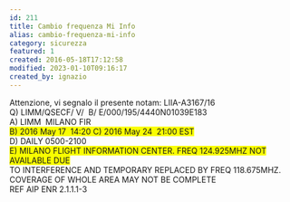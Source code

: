 ```yaml
---
id: 211
title: Cambio frequenza Mi Info
alias: cambio-frequenza-mi-info
category: sicurezza
featured: 1
created: 2016-05-18T17:12:58
modified: 2023-01-10T09:16:17
created_by: ignazio
---
```

<p>
 Attenzione, vi segnalo il presente notam: LIIA-A3167/16
 <br/>
 <span>
  Q) LIMM/QSECF/ V/  B/ E/000/195/4440N01039E183
 </span>
 <br/>
 <span>
  A) LIMM  MILANO FIR
 </span>
 <br/>
 <span style="background-color: #f9fe00;">
  B) 2016 May 17  14:20 C) 2016 May 24  21:00 EST
 </span>
 <br/>
 <span>
  D) DAILY 0500-2100
 </span>
 <br/>
 <span style="background-color: #f9fe00;">
  E) MILANO FLIGHT INFORMATION CENTER. FREQ 124.925MHZ NOT AVAILABLE DUE
 </span>
 <br/>
 <span>
  TO INTERFERENCE AND TEMPORARY REPLACED BY FREQ 118.675MHZ.
 </span>
 <br/>
 <span>
  COVERAGE OF WHOLE AREA MAY NOT BE COMPLETE
 </span>
 <br/>
 <span>
  REF AIP ENR 2.1.1.1-3
 </span>
</p>
